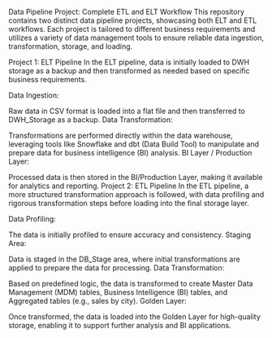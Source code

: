 Data Pipeline Project: Complete ETL and ELT Workflow
This repository contains two distinct data pipeline projects, showcasing both ELT and ETL workflows. Each project is tailored to different business requirements and utilizes a variety of data management tools to ensure reliable data ingestion, transformation, storage, and loading.

Project 1: ELT Pipeline
In the ELT pipeline, data is initially loaded to DWH storage as a backup and then transformed as needed based on specific business requirements.

Data Ingestion:

Raw data in CSV format is loaded into a flat file and then transferred to DWH_Storage as a backup.
Data Transformation:

Transformations are performed directly within the data warehouse, leveraging tools like Snowflake and dbt (Data Build Tool) to manipulate and prepare data for business intelligence (BI) analysis.
BI Layer / Production Layer:

Processed data is then stored in the BI/Production Layer, making it available for analytics and reporting.
Project 2: ETL Pipeline
In the ETL pipeline, a more structured transformation approach is followed, with data profiling and rigorous transformation steps before loading into the final storage layer.

Data Profiling:

The data is initially profiled to ensure accuracy and consistency.
Staging Area:

Data is staged in the DB_Stage area, where initial transformations are applied to prepare the data for processing.
Data Transformation:

Based on predefined logic, the data is transformed to create Master Data Management (MDM) tables, Business Intelligence (BI) tables, and Aggregated tables (e.g., sales by city).
Golden Layer:

Once transformed, the data is loaded into the Golden Layer for high-quality storage, enabling it to support further analysis and BI applications.
